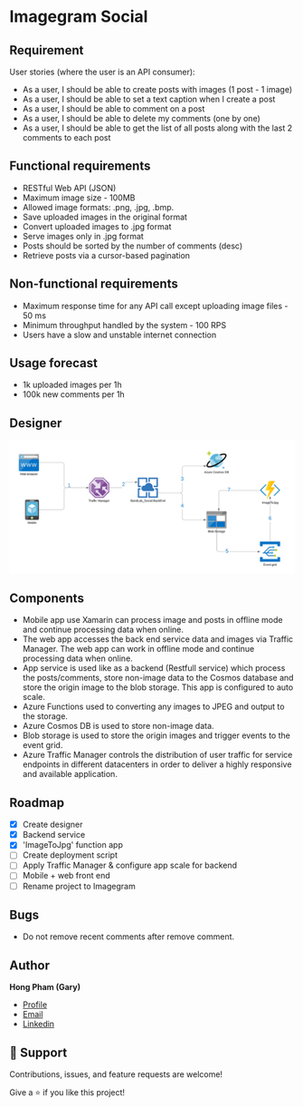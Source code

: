 # Imagegram Social

## Requirement
User stories (where the user is an API consumer):
- As a user, I should be able to create posts with images (1 post - 1 image)
- As a user, I should be able to set a text caption when I create a post
- As a user, I should be able to comment on a post
- As a user, I should be able to delete my comments (one by one)
- As a user, I should be able to get the list of all posts along with the last 2 comments
to each post

## Functional requirements
- RESTful Web API (JSON)
- Maximum image size - 100MB
- Allowed image formats: .png, .jpg, .bmp.
- Save uploaded images in the original format
- Convert uploaded images to .jpg format
- Serve images only in .jpg format
- Posts should be sorted by the number of comments (desc)
- Retrieve posts via a cursor-based pagination

## Non-functional requirements
- Maximum response time for any API call except uploading image files - 50 ms
- Minimum throughput handled by the system - 100 RPS
- Users have a slow and unstable internet connection

## Usage forecast
- 1k uploaded images per 1h
- 100k new comments per 1h

## Designer
![Imagegram](/designer.png "Imagegram")

## Components
- Mobile app use Xamarin can process image and posts in offline mode and continue processing data when online.
- The web app accesses the back end service data and images via Traffic Manager. The web app can work in offline mode and continue processing data when online.
- App service is used like as a backend (Restfull service) which process the posts/comments, store non-image data to the Cosmos database and store the origin image to the blob storage. This app is configured to auto scale.
- Azure Functions used to converting any images to JPEG and output to the storage.
- Azure Cosmos DB is used to store non-image data.
- Blob storage is used to store the origin images and trigger events to the event grid.
- Azure Traffic Manager controls the distribution of user traffic for service endpoints in different datacenters in order to deliver a highly responsive and available application.

## Roadmap
- [X] Create designer
- [X] Backend service
- [X] 'ImageToJpg' function app
- [ ] Create deployment script
- [ ] Apply Traffic Manager & configure app scale for backend
- [ ] Mobile + web front end
- [ ] Rename project to Imagegram

## Bugs
- Do not remove recent comments after remove comment.

## Author
**Hong Pham (Gary)**

- [Profile](https://github.com/hongph85 "Hong Pham")
- [Email](mailto:hongph85@gmail.com?subject=Hi "Hi!")
- [Linkedin](https://www.linkedin.com/in/hongph85 "Linkedin")

## 🤝 Support

Contributions, issues, and feature requests are welcome!

Give a ⭐️ if you like this project!